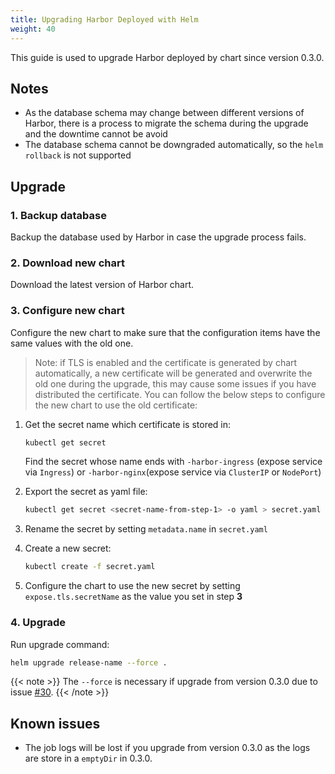 ```yaml
---
title: Upgrading Harbor Deployed with Helm
weight: 40
---
```


This guide is used to upgrade Harbor deployed by chart since version 0.3.0.

## Notes

- As the database schema may change between different versions of Harbor, there is a process to migrate the schema during the upgrade and the downtime cannot be avoid
- The database schema cannot be downgraded automatically, so the `helm rollback` is not supported

## Upgrade

### 1. Backup database

Backup the database used by Harbor in case the upgrade process fails.

### 2. Download new chart

Download the latest version of Harbor chart.

### 3. Configure new chart

Configure the new chart to make sure that the configuration items have the same values with the old one.

> Note: if TLS is enabled and the certificate is generated by chart automatically, a new certificate will be generated and overwrite the old one during the upgrade, this may cause some issues if you have distributed the certificate. You can follow the below steps to configure the new chart to use the old certificate:

1. Get the secret name which certificate is stored in:

    ```bash
    kubectl get secret
    ```

    Find the secret whose name ends with `-harbor-ingress` (expose service via `Ingress`) or `-harbor-nginx`(expose service via `ClusterIP` or `NodePort`)

2. Export the secret as yaml file:


    ```bash
    kubectl get secret <secret-name-from-step-1> -o yaml > secret.yaml
    ```

3. Rename the secret by setting `metadata.name` in `secret.yaml`

4. Create a new secret:

    ```bash
    kubectl create -f secret.yaml
    ```

5. Configure the chart to use the new secret by setting `expose.tls.secretName` as the value you set in step **3**

### 4. Upgrade

Run upgrade command:

```bash
helm upgrade release-name --force .
```

{{< note >}}
The `--force` is necessary if upgrade from version 0.3.0 due to issue [#30](https://github.com/goharbor/harbor-helm/issues/30).
{{< /note >}}

## Known issues

- The job logs will be lost if you upgrade from version 0.3.0 as the logs are store in a `emptyDir` in 0.3.0.
